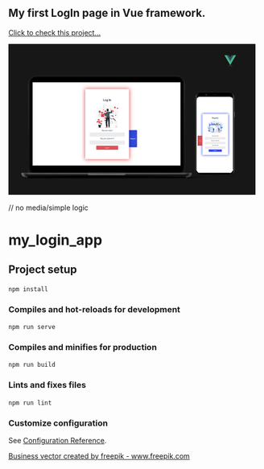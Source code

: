 ## My first LogIn page in Vue framework.

[Click to check this project...](https://vueloginmockup.herokuapp.com/)

<img src="src/img/loginMockup.jpg" height="300">

// no media/simple logic

# my_login_app

## Project setup

```
npm install
```

### Compiles and hot-reloads for development

```
npm run serve
```

### Compiles and minifies for production

```
npm run build
```

### Lints and fixes files

```
npm run lint
```

### Customize configuration

See [Configuration Reference](https://cli.vuejs.org/config/).


<a href='https://www.freepik.com/vectors/business'>Business vector created by freepik - www.freepik.com</a>
